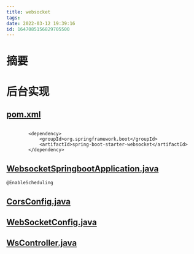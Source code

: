 ```yaml
---
title: websocket
tags: 
date: 2022-03-12 19:39:16
id: 1647085156829705500
---
```

# 摘要

# 后台实现

##  [pom.xml](websocket-springboot\pom.xml) 

```

        <dependency>
            <groupId>org.springframework.boot</groupId>
            <artifactId>spring-boot-starter-websocket</artifactId>
        </dependency>
```

##  [WebsocketSpringbootApplication.java](websocket-springboot\src\main\java\com\example\websocketspringboot\WebsocketSpringbootApplication.java) 

```
@EnableScheduling
```

##  [CorsConfig.java](websocket-springboot\src\main\java\com\example\websocketspringboot\conf\CorsConfig.java) 

##  [WebSocketConfig.java](websocket-springboot\src\main\java\com\example\websocketspringboot\conf\WebSocketConfig.java) 

##  [WsController.java](websocket-springboot\src\main\java\com\example\websocketspringboot\controller\WsController.java) 



